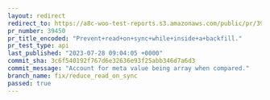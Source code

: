 ```yaml
---
layout: redirect
redirect_to: https://a8c-woo-test-reports.s3.amazonaws.com/public/pr/39450/api/index.html
pr_number: 39450
pr_title_encoded: "Prevent+read+on+sync+while+inside+a+backfill."
pr_test_type: api
last_published: "2023-07-28 09:04:05 +0000"
commit_sha: 3c6f540192f767d6e32636e93f25abb346d7a6d3
commit_message: "Account for meta value being array when compared."
branch_name: fix/reduce_read_on_sync
passed: true
---
```

